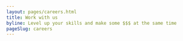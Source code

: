 ```yaml
---
layout: pages/careers.html
title: Work with us
byline: Level up your skills and make some $$$ at the same time
pageSlug: careers
---
```

